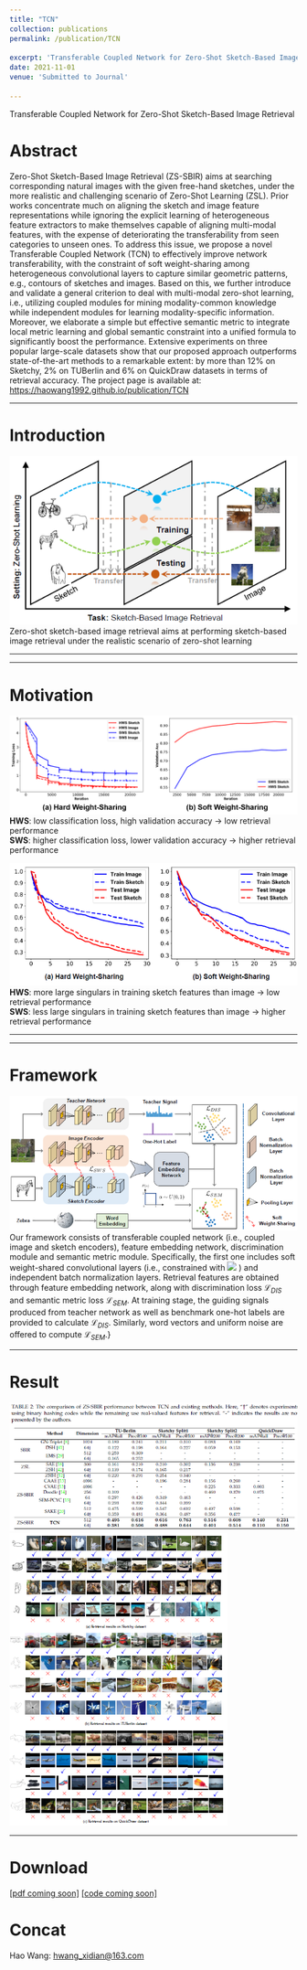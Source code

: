 ```yaml
---
title: "TCN"
collection: publications
permalink: /publication/TCN

excerpt: 'Transferable Coupled Network for Zero-Shot Sketch-Based Image Retrieval'
date: 2021-11-01
venue: 'Submitted to Journal'

---
```

Transferable Coupled Network for Zero-Shot Sketch-Based Image Retrieval  
# Abstract
Zero-Shot Sketch-Based Image Retrieval (ZS-SBIR) aims at searching corresponding natural 
images with the given free-hand sketches, under the more realistic and challenging scenario 
of Zero-Shot Learning (ZSL). Prior works concentrate much on aligning the sketch and image 
feature representations while ignoring the explicit learning of heterogeneous feature extractors 
to make themselves capable of aligning multi-modal features, with the expense of deteriorating the 
transferability from seen categories to unseen ones. To address this issue, we propose a novel 
Transferable Coupled Network (TCN) to effectively improve network transferability, with the constraint 
of soft weight-sharing among heterogeneous convolutional layers to capture similar geometric patterns, e.g., 
contours of sketches and images. Based on this, we further introduce and validate a general criterion 
to deal with multi-modal zero-shot learning, i.e., utilizing coupled modules for mining modality-common 
knowledge while independent modules for learning modality-specific information. Moreover, we elaborate 
a simple but effective semantic metric to integrate local metric learning and global semantic constraint 
into a unified formula to significantly boost the performance. Extensive experiments on three popular 
large-scale datasets show that our proposed approach outperforms state-of-the-art methods to a remarkable 
extent: by more than 12% on Sketchy, 2% on TUBerlin and 6% on QuickDraw datasets in terms of retrieval 
accuracy. The project page is available at: https://haowang1992.github.io/publication/TCN


---
# Introduction
![image](/files/Submitted2PAMI/intro.png)  
Zero-shot sketch-based image retrieval aims at performing sketch-based image retrieval under the realistic scenario of zero-shot learning  
 
---

---
# Motivation
![image](/files/Submitted2PAMI/moti.png)  
**HWS**: low classification loss, high validation accuracy -> low retrieval performance  
**SWS**: higher classification loss, lower validation accuracy -> higher retrieval performance  

![image](/files/Submitted2PAMI/moti2.png)  
**HWS**: more large singulars in training sketch features than image -> low retrieval performance  
**SWS**: less large singulars in training sketch features than image -> higher retrieval performance  
  
---

---
# Framework
![image](/files/Submitted2PAMI/framework.png)  
Our framework consists of transferable coupled network (i.e., coupled image and sketch encoders), 
feature embedding network, discrimination module and semantic metric module. Specifically, 
the first one includes soft weight-shared convolutional layers (i.e., constrained with ![](http://latex.codecogs.com/gif.latex?\\mathcal{L}_{SWS})
) and 
independent batch normalization layers. Retrieval features are obtained through feature embedding network, 
along with discrimination loss $\mathcal{L}_{DIS}$ and semantic metric loss $\mathcal{L}_{SEM}$. At training stage, 
the guiding signals produced from teacher network as well as benchmark one-hot labels are provided to 
calculate $\mathcal{L}_{DIS}$. Similarly, word vectors and uniform noise are offered to compute $\mathcal{L}_{SEM}$.}
  
---
# Result
![image](/files/Submitted2PAMI/res.png)  
![image](/files/Submitted2PAMI/res2.png)  
  
---
# Download
[[pdf coming soon]](/files/Submitted2PAMI/tcn.pdf)
[[code coming soon]](https://github.com/haowang1992/TCN)


# Concat
Hao Wang: hwang_xidian@163.com

